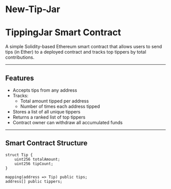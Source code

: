 # New-Tip-Jar
#  TippingJar Smart Contract

A simple Solidity-based Ethereum smart contract that allows users to send tips (in Ether) to a deployed contract and tracks top tippers by total contributions.

---

## Features

- Accepts tips from any address
- Tracks:
  - Total amount tipped per address
  - Number of times each address tipped
- Stores a list of all unique tippers
- Returns a ranked list of top tippers
- Contract owner can withdraw all accumulated funds

---

## Smart Contract Structure

```solidity
struct Tip {
    uint256 totalAmount;
    uint256 tipCount;
}

mapping(address => Tip) public tips;
address[] public tippers;
